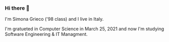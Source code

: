 ### Hi there 👋
I'm Simona Grieco ('98 class) and I live in Italy. 

I'm gratueted in Computer Science in March 25, 2021 and now I'm studying Software Engineering & IT Managment.

<!--
**simonagrieco/simonagrieco** is a ✨ _special_ ✨ repository because its `README.md` (this file) appears on your GitHub profile.

Here are some ideas to get you started:

- 🔭 I’m currently working on ...
- 🌱 I’m currently learning ...
- 👯 I’m looking to collaborate on ...
- 🤔 I’m looking for help with ...
- 💬 Ask me about ...
- 📫 How to reach me: ...
- 😄 Pronouns: ...
- ⚡ Fun fact: ...
-->
